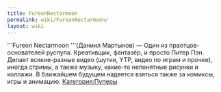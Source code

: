 ```yaml
---
title: FureonNectarmoon
permalink: wiki/FureonNectarmoon/
layout: wiki
---
```


'''Fureon Nectarmoon '''(Даниил Мартынов) — Один из праотцов-основателей
руспупа. Креативщик, фантазёр, и просто Питер Пэн. Делает всякие-разные
видео (шутки, YTP, видео по играм и прочее), иногда стримы, а также
музыку, какие-то непонятные рисунки и коллажи. В ближайшем будущем
надеется взяться также за комиксы, игры и анимацию.
[Категория:Пуперы](Категория:Пуперы "wikilink")
